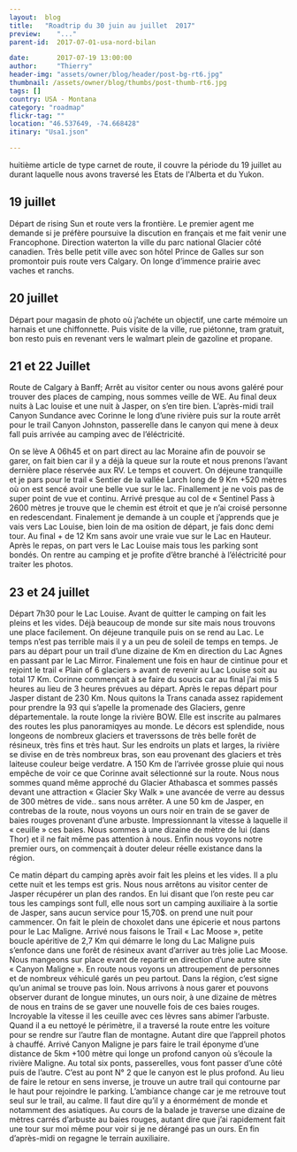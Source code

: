 ```yaml
---
layout:  blog
title:   "Roadtrip du 30 juin au juillet  2017"
preview:    "..."
parent-id:  2017-07-01-usa-nord-bilan

date:       2017-07-19 13:00:00
author:     "Thierry"
header-img: "assets/owner/blog/header/post-bg-rt6.jpg"
thumbnail: /assets/owner/blog/thumbs/post-thumb-rt6.jpg
tags: []
country: USA - Montana
category: "roadmap"
flickr-tag: ""
location: "46.537649, -74.668428"
itinary: "Usa1.json"

---
```


huitième article de type carnet de route, il couvre la période du 19 juillet au durant laquelle nous avons traversé les Etats de l'Alberta et du Yukon.


## 19 juillet

Départ de rising Sun et route vers la frontière. Le premier agent me demande si je préfère poursuive la discution en français et me fait venir une Francophone.  Direction waterton la ville du parc national Glacier côté canadien. Très belle petit ville avec son hôtel Prince de Galles sur son promontoir puis route vers Calgary. On longe d’immence prairie avec vaches et ranchs.

## 20 juillet

Départ pour magasin de photo où j’achéte un objectif, une carte mémoire un harnais et une chiffonnette.
Puis visite de la ville, rue piétonne, tram gratuit, bon resto puis en revenant vers le walmart plein de gazoline et propane.


## 21 et 22 Juillet

Route de Calgary à Banff; Arrêt au visitor center ou nous avons galéré pour trouver des places de camping, nous sommes veille de WE. Au final deux nuits à Lac louise et une nuit à Jasper, on s’en tire bien. L’après-midi trail  Canyon Sundance avec Corinne le long d’une rivière puis sur la route arrêt pour le trail Canyon Johnston, passerelle dans le canyon qui mene à deux fall puis arrivée au camping avec de l’éléctricité.

On se lève A 06h45 et on part direct au lac Moraine afin de pouvoir se garer, on fait bien car il y a déjà la queue sur la route et nous prenons l’avant dernière place réservée aux RV. Le temps et couvert. On déjeune tranquille et je pars pour le trail « Sentier de la vallée Larch long de 9 Km +520 mètres où on est sencé avoir une belle vue sur le lac. Finallement je ne vois pas de super point de vue et continu. Arrivé presque au col de « Sentinel Pass à 2600 mètres je trouve que le chemin est étroit et que je n’ai croisé personne en redescendant. Finalement je demande à un couple et j’apprends que je vais vers Lac Louise, bien loin de ma osition de départ, je fais donc demi tour. Au final + de 12 Km sans avoir une vraie vue sur le Lac en Hauteur. Après le repas, on part vers le Lac Louise mais tous les parking sont bondés. On rentre au camping et je profite d’être branché à l’éléctricité pour traiter les photos. 

## 23 et 24 juillet

Départ 7h30 pour le Lac Louise. Avant de quitter le camping on fait les pleins et les vides. Déjà beaucoup de monde sur site mais nous trouvons une place facilement. On déjeune tranquile puis on se rend au Lac. Le temps n’est pas terrible mais il y a un peu de soleil de temps en temps. Je pars au départ pour un trail d’une dizaine de Km en direction du Lac Agnes en passant par le Lac Mirror. Finalement une fois en haur de cintinue pour et rejoint le trail « Plain of 6 glaciers » avant de revenir au Lac Louise soit au total 17 Km. Corinne commençait à se faire du soucis car au final j’ai mis 5 heures au lieu de 3 heures prévues au départ. Après le repas départ pour Jasper distant de 230 Km. Nous quitons la Trans canada assez rapidement pour prendre la 93 qui s’apelle la promenade des Glaciers, genre départementale. la route longe la rivière BOW. Elle est inscrite au palmares des routes les plus panoramiqyes au monde. Le décors est splendide, nous longeons de nombreux glaciers et traverssons de très belle forêt de résineux, très fins et très haut. Sur les endroits un plats et larges, la rivière se divise en de très nombreux bras, son eau provenant des glaciers et très laiteuse couleur beige verdatre. A 150 Km de l’arrivée grosse pluie qui nous empêche de voir ce que Corinne avait sélectionné sur la route. Nous nous sommes quand même approché du Glacier Athabasca et sommes passés devant une attraction « Glacier Sky Walk » une avancée de verre au dessus de 300 mètres de vide.. sans nous arrêter. A une 50 km de Jasper, en contrebas de la route, nous voyons un ours noir en train de se gaver de baies rouges provenant d’une arbuste. Impressionnant la vitesse à laquelle il « ceuille » ces baies. Nous sommes à une dizaine de mètre de lui (dans Thor) et il ne fait même pas attention à nous. Enfin nous voyons notre premier ours, on commençait à douter deleur réelle existance dans la région. 

Ce matin départ du camping après avoir fait les pleins et les vides. Il a plu cette nuit et les temps est gris. Nous nous arrêtons au visitor center de Jasper récupérer un plan des randos. En lui disant que l’on reste peu car tous les campings sont full, elle nous sort un camping auxiliaire à la sortie de Jasper, sans aucun service pour 15,70$. on prend une nuit pour cammencer. On fait le plein de choxolet dans une épicerie et nous partons pour le Lac Maligne. Arrivé nous faisons le Trail « Lac Moose », petite boucle apéritive de 2,7 Km qui démarre le long du Lac Maligne puis s’enfonce dans une forêt de résineux avant d’arriver au très jolie Lac Moose. Nous mangeons sur place evant de repartir en direction d’une autre site « Canyon Maligne ». En route nous voyons un attroupement de personnes et de nombreux véhiculé garés un peu partout. Dans la région, c’est signe qu’un animal se trouve pas loin. Nous arrivons à nous garer et pouvons observer durant de longue minutes, un ours noir, à une dizaine de mètres de nous en trains de se gaver une nouvelle fois de ces baies rouges. Incroyable la vitesse il les ceuille avec ces lèvres sans abimer l’arbuste. Quand il a eu nettoyé le périmètre, il a traversé la route entre les voiture pour se rendre sur l’autre flan de montagne. Autant dire que l’appreil photos à chauffé. Arrivé Canyon Maligne je pars faire le trail éponyme d’une distance de 5km +100 mètre qui longe un profond canyon où s’écoule la rivière Maligne. Au total six ponts, passerelles, vous font passer d’une côté puis de l’autre. C’est au pont N° 2 que le canyon est le plus profond. Au lieu de faire le retour en sens inverse, je trouve un autre trail qui contourne par le haut pour rejoindre le parking. L’ambiance change car je me retrouve tout seul sur le trail, au calme. Il faut dire qu’il y a énormément de monde et notamment des asiatiques. Au cours de la balade je traverse une dizaine de mètres carrés d’arbuste au baies rouges, autant dire que j’ai rapidement fait une tour sur moi même pour voir si je ne dérangé pas un ours. En fin d’après-midi on regagne le terrain auxiliaire.










